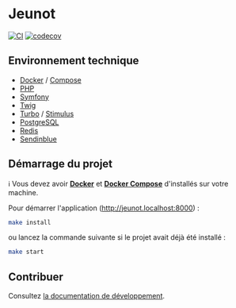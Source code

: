 # Jeunot

[![CI](https://github.com/fairnesscoop/jeunot/actions/workflows/ci.yml/badge.svg)](https://github.com/fairnesscoop/jeunot/actions/workflows/ci.yml)
[![codecov](https://codecov.io/gh/fairnesscoop/jeunot/branch/main/graph/badge.svg?token=QNKMUJHQDK)](https://codecov.io/gh/fairnesscoop/jeunot)

## Environnement technique

- [Docker](https://www.docker.com/) / [Compose](https://docs.docker.com/compose/)
- [PHP](https://www.php.net/)
- [Symfony](https://www.symfony.com/)
- [Twig](https://twig.symfony.com/)
- [Turbo](https://turbo.hotwired.dev/) / [Stimulus](https://stimulus.hotwired.dev/)
- [PostgreSQL](https://www.postgresql.org/)
- [Redis](https://redis.io/)
- [Sendinblue](https://brevo.com)

## Démarrage du projet

ℹ️ Vous devez avoir **[Docker](https://www.docker.com/)** et **[Docker Compose](https://docs.docker.com/compose/)** d'installés sur votre machine.

Pour démarrer l'application (http://jeunot.localhost:8000) :

```bash
make install
```

ou lancez la commande suivante si le projet avait déjà été installé :

```bash
make start
```

## Contribuer

Consultez [la documentation de développement](./docs/README.md).

